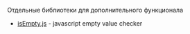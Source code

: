 Отдельные библиотеки для дополнительного функционала
- [isEmpty.js](https://github.com/DimNS/isEmpty.js) - javascript empty value checker